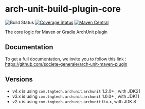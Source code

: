 # arch-unit-build-plugin-core

![Build Status](https://github.com/societe-generale/arch-unit-build-plugin-core/actions/workflows/build_workflow.yml/badge.svg)
[![Coverage Status](https://coveralls.io/repos/github/societe-generale/arch-unit-build-plugin-core/badge.svg?branch=master)](https://coveralls.io/github/societe-generale/arch-unit-build-plugin-core?branch=master)
[![Maven Central](https://maven-badges.herokuapp.com/maven-central/com.societegenerale.commons/arch-unit-build-plugin-core/badge.svg?style=plastic)](https://maven-badges.herokuapp.com/maven-central/com.societegenerale.commons/arch-unit-build-plugin-core)

The core logic for Maven or Gradle ArchUnit plugin

## Documentation

To get a full documentation, we invite you to follow this link : https://github.com/societe-generale/arch-unit-maven-plugin

## Versions

-   v4.x is using `com.tngtech.archunit`.`archunit` 1.2.0+ , with JDK21
-   v3.x is using `com.tngtech.archunit`.`archunit` 1.0.0+ , with JDK11
-   v2.x is using `com.tngtech.archunit`.`archunit` 0.x.x, with JDK 8
